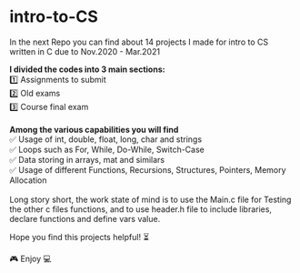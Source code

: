 # intro-to-CS
In the next Repo you can find about 14 projects I made for intro to CS written in C due to Nov.2020 - Mar.2021

**I divided the codes into 3 main sections:**\
1️⃣ Assignments to submit\
2️⃣ Old exams\
3️⃣ Course final exam\
\
**Among the various capabilities you will find**\
✅ Usage of int, double, float, long, char and strings\
✅ Loops such as For, While, Do-While, Switch-Case\
✅ Data storing in arrays, mat and similars \
✅ Usage of different Functions, Recursions, Structures, Pointers, Memory Allocation\
\
Long story short, the work state of mind is to use the Main.c file for Testing the other c files functions,
and to use header.h file to include libraries, declare functions and define vars value.

Hope you find this projects helpful! ⏳

🎮 Enjoy 💻
